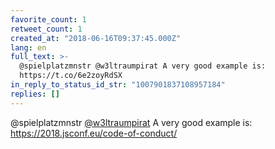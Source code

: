 ```yaml
---
favorite_count: 1
retweet_count: 1
created_at: "2018-06-16T09:37:45.000Z"
lang: en
full_text: >-
  @spielplatzmnstr @w3ltraumpirat A very good example is:
  https://t.co/6e2zoyRdSX
in_reply_to_status_id_str: "1007901837108957184"
replies: []
---
```


@spielplatzmnstr [@w3ltraumpirat](https://twitter.com/w3ltraumpirat) A very good
example is: <https://2018.jsconf.eu/code-of-conduct/>

